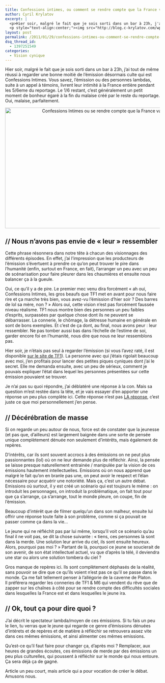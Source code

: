 ```yaml
---
title: Confessions intimes, ou comment se rendre compte que la France va mal
author: Cyril Krylatov
excerpt: |
  <p>Hier soir, malgré le fait que je sois sorti dans un bar à 23h, j'ai tout de même réussi à regarder une bonne moitié de l'émission désormais culte qui est Confessions Intimes. Vous savez, l'émission ou des personnes lambdas, suite à un appel à témoins, livrent leur intimité à la France entière pendant les 5/6eme du reportage. Le 1/6 restant, c'est généralement un petit moment de bonheur égaré à la fin du malaise créé par le reste du reportage. Oui, malaise, parfaitement.</p>
  <p style="text-align:center;"><img src="http://blog.c-krylatov.com/wp-content/uploads/2011/01/confessions-intimes.jpg" alt="Confessions Intimes ou se rendre compte que la France va mal" title="Confessions Intimes ou se rendre compte que la France va mal" width="640" height="392" class="size-full wp-image-11" /></a></p>
layout: post
permalink: /2011/01/29/confessions-intimes-ou-comment-se-rendre-compte-que-la-france-va-mal/
dsq_thread_id:
  - 1397251549
categories:
  - Vision cynique
---
```

Hier soir, malgré le fait que je sois sorti dans un bar à 23h, j&rsquo;ai tout de même réussi à regarder une bonne moitié de l&rsquo;émission désormais culte qui est Confessions Intimes. Vous savez, l&rsquo;émission ou des personnes lambdas, suite à un appel à témoins, livrent leur intimité à la France entière pendant les 5/6eme du reportage. Le 1/6 restant, c&rsquo;est généralement un petit moment de bonheur égaré à la fin du malaise créé par le reste du reportage. Oui, malaise, parfaitement.

<p style="text-align:center;">
  <img src="http://blog.c-krylatov.com/wp-content/uploads/2011/01/confessions-intimes.jpg" alt="Confessions Intimes ou se rendre compte que la France va mal" title="Confessions Intimes ou se rendre compte que la France va mal" width="640" height="392" class="size-full wp-image-11" /></a>
</p>

<!--more-->

## // Nous n&rsquo;avons pas envie de &laquo;&nbsp;leur&nbsp;&raquo; ressembler

Cette phrase résonnera dans notre tête à chacun des visionnages des différents épisodes. En effet, j&rsquo;ai l&rsquo;impression que les producteurs de l&rsquo;émission s&rsquo;évertuent à prendre ce qu&rsquo;on peut trouver le pire dans l&rsquo;humanité (enfin, surtout en France, en fait), l&rsquo;arranger un peu avec un peu de scénarisation pour faire pleurer dans les chaumières et ensuite nous balancer ça à la gueule.

Oui, ce qu&rsquo;il y a de pire. Le premier mec venu dira forcément &laquo;&nbsp;ah oui, Confessions Intimes, les gros beaufs que TF1 met en avant pour nous faire rire et ça marche très bien, vous avez-vu l&rsquo;émission d&rsquo;hier soir ? Des barres de lol sa mère, non ?&nbsp;&raquo; Alors oui, cette vision n&rsquo;est pas forcément faussée niveau réalisme. TF1 nous montre bien des personnes un peu faibles d&rsquo;esprits, surpassées par quelque chose dont ils ne peuvent se débarrasser. La connerie, le chômage, la détresse humaine en générale en sont de bons exemples. Et c&rsquo;est de ça dont, au final, nous avons peur : leur ressembler. Ne pas tomber aussi bas dans l&rsquo;échelle de l&rsquo;estime de soi, garder encore foi en l&rsquo;humanité, nous dire que nous ne leur ressemblons pas.

Hier soir, je n&rsquo;étais pas seul à regarder l&rsquo;émission (si vous l&rsquo;avez raté, il est disponible [sur le site de TF1][1]). La personne avec qui j&rsquo;étais rigolait beaucoup avec moi, j&rsquo;en profitais pour lancer des petites piques cyniques dont j&rsquo;ai le secret. Elle me demanda ensuite, avec un peu de sérieux, comment je pouvais expliquer l&rsquo;état dans lequel les personnes présentées sur cette émission pouvaient se trouver.

Je n&rsquo;ai pas su quoi répondre, j&rsquo;ai déblatéré une réponse à la con. Mais sa question m&rsquo;est restée dans la tête, et je vais essayer d&rsquo;en apporter une réponse un peu plus complète ici. Cette réponse n&rsquo;est pas [LA réponse][2], c&rsquo;est juste ce que moi personnellement j&rsquo;en pense.

## // Décérébration de masse

Si on regarde un peu autour de nous, force est de constater que la jeunesse (et pas que, d&rsquo;ailleurs) est largement baignée dans une sorte de pensée unique complètement dénuée non seulement d&rsquo;intérêts, mais également de repères.

D&rsquo;intérêts, car ils sont souvent accrocs à des émissions on ne peut plus passionnantes (lol) où on ne leur demande plus de réfléchir. Ainsi, la pensée se laisse presque naturellement entrainée / manipulée par la vision de ces émissions hautement intellectuelles. Emissions où on nous apprend que malgré le fait qu&rsquo;on en branle pas une, on peut avoir le respect et l&rsquo;élan nécessaire pour acquérir une notoriété. Mais ça, c&rsquo;est un autre débat. Emissions où surtout, il y est créé un scénario qui est toujours le même : on introduit les personnages, on introduit la problématique, on fait tout pour que ça s&rsquo;arrange, ça s&rsquo;arrange, tout le monde pleure, on coupe, fin de l&rsquo;émission.

Beaucoup d&rsquo;intérêt que de filmer quelqu&rsquo;un dans son malheur, ensuite lui offrir une réponse toute faite à son problème, comme si ça pouvait se passer comme ça dans la vie&#8230;

Le jeune qui ne réfléchit pas par lui même, lorsqu&rsquo;il voit ce scénario qu&rsquo;au final il ne voit pas, se dit la chose suivante : &laquo;&nbsp;tiens, ces personnes là sont dans la merde. Une solution leur arrive du ciel, ils sont ensuite heureux. Alors, pourquoi pas moi ?&nbsp;&raquo; Partant de là, pourquoi ce jeune se soucierait de son avenir, de son état intellectuel actuel, vu que d&rsquo;après la télé, il deviendra une star ou alors une solution tombera du ciel ?

Gros manque de repères ici. Ils sont complètement déphasés de la réalité, sans pouvoir se dire que ce qu&rsquo;ils voient n&rsquo;est pas ce qu&rsquo;il se passe dans le monde. Ça me fait tellement penser à l&rsquo;allégorie de la caverne de Platon.  
Il préférera regarder les conneries de TF1 & M6 qui vendent du rêve que de zapper sur les chaînes à côté pour se rendre compte des difficultés sociales dans lesquelles la France est et dans lesquelles le jeune ira.

## // Ok, tout ça pour dire quoi ?

J&rsquo;ai décrit le spectateur lambda/moyen de ces émissions. Si tu fais un peu le lien, tu verras que le jeune qui regarde ce genre d&rsquo;émissions dénuées d&rsquo;intérets et de repères et de matière à réfléchir se retrouvera assez vite dans ces mêmes émissions, et ainsi alimenter ces mêmes emissions.

Qu&rsquo;est-ce qu&rsquo;il faut faire pour changer ça, d&rsquo;après moi ? Remplacer, aux heures de grandes écoutes, ces émissions de merde par des émissions un peu plus culturelles, qui poussent à réfléchir sur le monde qui nous entoure. Ça sera déjà ça de gagné.

Article un peu court, mais article qui a pour vocation de créer le débat. Amusons nous.

 [1]: http://videos.tf1.fr/confessions-intimes/l-emission-du-vendredi-28-janvier-2011-6242750.html
 [2]: http://blog.c-krylatov.com/2011/01/29/42/
